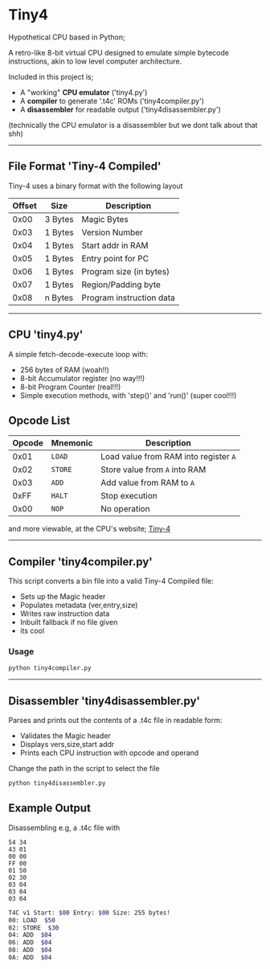 # Tiny4
Hypothetical CPU based in Python;

A retro-like 8-bit virtual CPU designed to emulate simple bytecode instructions, akin to low level computer architecture.

Included in this project is;

- A "working" **CPU emulator** ('tiny4.py')
- A **compiler** to generate '.t4c' ROMs ('tiny4compiler.py')
- A **disassembler** for readable output ('tiny4disassembler.py')

(technically the CPU emulator is a disassembler but we dont talk about that shh)

---

## File Format 'Tiny-4 Compiled'

Tiny-4 uses a binary format with the following layout

|Offset|Size|Description|
|------|----|-----------|
|0x00  |3 Bytes |Magic Bytes|
|0x03  |1 Bytes |Version Number|
|0x04  |1 Bytes |Start addr in RAM|
|0x05  |1 Bytes |Entry point for PC|
|0x06  |1 Bytes |Program size (in bytes)|
|0x07  |1 Bytes |Region/Padding byte|
|0x08  |n Bytes |Program instruction data|

---

## CPU 'tiny4.py'

A simple fetch-decode-execute loop with:

- 256 bytes of RAM (woah!!)
- 8-bit Accumulator register (no way!!!)
- 8-bit Program Counter (real!!!)
- Simple execution methods, with 'step()' and 'run()' (super cool!!!)

## Opcode List

|Opcode|Mnemonic|Description                               |
|--------|----------|-------------------------------------------|
|0x01|`LOAD`|Load value from RAM into register `A`     |
|0x02|`STORE`|Store value from `A` into RAM             |
|0x03|`ADD`|Add value from RAM to `A`                 |
|0xFF|`HALT`|Stop execution                            |
|0x00|`NOP`|No operation                              |

and more viewable, at the CPU's website; [Tiny-4](https://kaidaq.github.io/tiny4)

---

## Compiler 'tiny4compiler.py'

This script converts a bin file into a valid Tiny-4 Compiled file:

- Sets up the Magic header
- Populates metadata (ver,entry,size)
- Writes raw instruction data
- Inbuilt fallback if no file given
- its cool

### Usage

```bash
python tiny4compiler.py 
```

---

## Disassembler 'tiny4disassembler.py'

Parses and prints out the contents of a .t4c file in readable form:

- Validates the Magic header
- Displays vers,size,start addr
- Prints each CPU instruction with opcode and operand

Change the path in the script to select the file

```bash
python tiny4disassembler.py
```

## Example Output
Disassembling e.g, a .t4c file with
```
54 34
43 01
00 00
FF 00
01 50 
02 30 
03 04 
03 04 
03 04
```

```bash
T4C v1 Start: $00 Entry: $00 Size: 255 bytes!
00: LOAD  $50
02: STORE  $30
04: ADD  $04
06: ADD  $04
08: ADD  $04
0A: ADD  $04
```

